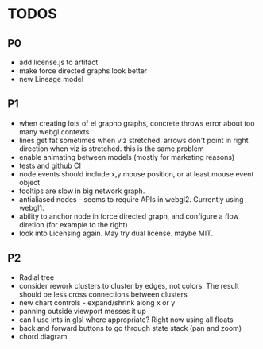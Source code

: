 # TODOS

## P0
* add license.js to artifact
* make force directed graphs look better
* new Lineage model

## P1
* when creating lots of el grapho graphs, concrete throws error about too many webgl contexts
* lines get fat sometimes when viz stretched.  arrows don't point in right direction when viz is stretched.  this is the same problem
* enable animating between models (mostly for marketing reasons)
* tests and github CI
* node events should include x,y mouse position, or at least mouse event object
* tooltips are slow in big network graph.
* antialiased nodes - seems to require APIs in webgl2.  Currently using webgl1.
* ability to anchor node in force directed graph, and configure a flow diretion (for example to the right)
* look into Licensing again.  May try dual license. maybe MIT.

## P2
* Radial tree
* consider rework clusters to cluster by edges, not colors.  The result should be less cross connections between clusters
* new chart controls - expand/shrink along x or y
* panning outside viewport messes it up
* can I use ints in glsl where appropriate? Right now using all floats
* back and forward buttons to go through state stack (pan and zoom)
* chord diagram
